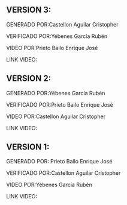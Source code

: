 VERSION 3:
----------------------------------------------------

GENERADO POR:Castellon Aguilar Cristopher

VERIFICADO POR:Yébenes García Rubén

VIDEO POR:Prieto Bailo Enrique José

LINK VIDEO:

VERSION 2:
----------------------------------------------------

GENERADO POR:Yébenes García Rubén

VERIFICADO POR:Prieto Bailo Enrique José

VIDEO POR:Castellon Aguilar Cristopher

LINK VIDEO:

VERSION 1:
----------------------------------------------------

GENERADO POR: Prieto Bailo Enrique José

VERIFICADO POR:Castellon Aguilar Cristopher

VIDEO POR:Yébenes García Rubén

LINK VIDEO:
